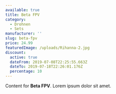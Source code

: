 ```yaml
---
available: true
title: Beta FPV
category:
  - Drohnen
  - Sets
manufacturer: ''
slug: beta-fpv
price: 24.99
featuredImage: /uploads/Rihanna-2.jpg
discount:
  active: true
  dateFrom: 2019-07-08T22:25:55.663Z
  dateTo: 2019-07-18T22:26:01.176Z
  percentage: 10
---
```


Content for **Beta FPV**. Lorem ipsum dolor sit amet.
